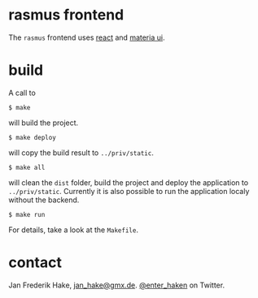 # rasmus frontend

The `rasmus` frontend uses [react][react] and [materia ui][material]. 

# build

A call to

    $ make

will build the project.

    $ make deploy

will copy the build result to `../priv/static`.

    $ make all

will clean the `dist` folder, build the project and deploy the application to `../priv/static`.
Currently it is also possible to run the application localy without the backend.

    $ make run

For details, take a look at the `Makefile`.


# contact

Jan Frederik Hake, <jan_hake@gmx.de>. [@enter_haken](https://twitter.com/enter_haken) on Twitter.

[react]: https://reactjs.org/
[material]: https://material-ui.com/

